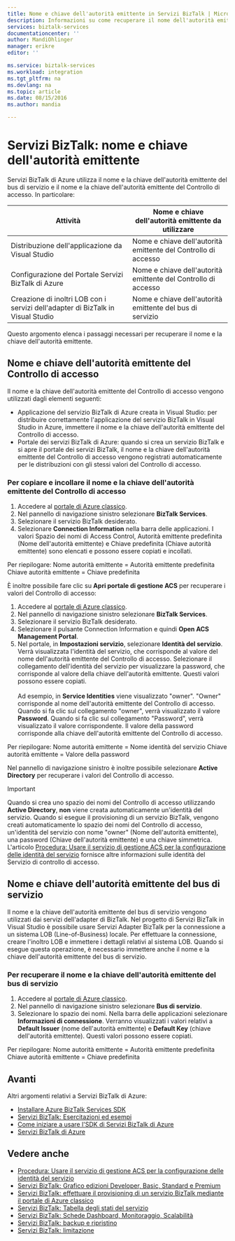 ```yaml
---
title: Nome e chiave dell'autorità emittente in Servizi BizTalk | Microsoft Docs
description: Informazioni su come recuperare il nome dell'autorità emittente e la chiave dell'autorità emittente per il bus di servizio o il Servizio di controllo di accesso (ACS) in Servizi BizTalk. MABS, WABS
services: biztalk-services
documentationcenter: ''
author: MandiOhlinger
manager: erikre
editor: ''

ms.service: biztalk-services
ms.workload: integration
ms.tgt_pltfrm: na
ms.devlang: na
ms.topic: article
ms.date: 08/15/2016
ms.author: mandia

---
```

# Servizi BizTalk: nome e chiave dell'autorità emittente
Servizi BizTalk di Azure utilizza il nome e la chiave dell'autorità emittente del bus di servizio e il nome e la chiave dell'autorità emittente del Controllo di accesso. In particolare:

| Attività | Nome e chiave dell'autorità emittente da utilizzare |
| --- | --- |
| Distribuzione dell'applicazione da Visual Studio |Nome e chiave dell'autorità emittente del Controllo di accesso |
| Configurazione del Portale Servizi BizTalk di Azure |Nome e chiave dell'autorità emittente del Controllo di accesso |
| Creazione di inoltri LOB con i servizi dell'adapter di BizTalk in Visual Studio |Nome e chiave dell'autorità emittente del bus di servizio |

Questo argomento elenca i passaggi necessari per recuperare il nome e la chiave dell'autorità emittente.

## Nome e chiave dell'autorità emittente del Controllo di accesso
Il nome e la chiave dell'autorità emittente del Controllo di accesso vengono utilizzati dagli elementi seguenti:

* Applicazione del servizio BizTalk di Azure creata in Visual Studio: per distribuire correttamente l'applicazione del servizio BizTalk in Visual Studio in Azure, immettere il nome e la chiave dell'autorità emittente del Controllo di accesso.
* Portale dei servizi BizTalk di Azure: quando si crea un servizio BizTalk e si apre il portale dei servizi BizTalk, il nome e la chiave dell'autorità emittente del Controllo di accesso vengono registrati automaticamente per le distribuzioni con gli stessi valori del Controllo di accesso.

### Per copiare e incollare il nome e la chiave dell'autorità emittente del Controllo di accesso
1. Accedere al [portale di Azure classico](http://go.microsoft.com/fwlink/p/?LinkID=213885).
2. Nel pannello di navigazione sinistro selezionare **BizTalk Services**.
3. Selezionare il servizio BizTalk desiderato.
4. Selezionare **Connection Information** nella barra delle applicazioni. I valori Spazio dei nomi di Access Control, Autorità emittente predefinita (Nome dell'autorità emittente) e Chiave predefinita (Chiave autorità emittente) sono elencati e possono essere copiati e incollati.

Per riepilogare: Nome autorità emittente = Autorità emittente predefinita Chiave autorità emittente = Chiave predefinita

È inoltre possibile fare clic su **Apri portale di gestione ACS** per recuperare i valori del Controllo di accesso:

1. Accedere al [portale di Azure classico](http://go.microsoft.com/fwlink/p/?LinkID=213885).
2. Nel pannello di navigazione sinistro selezionare **BizTalk Services**.
3. Selezionare il servizio BizTalk desiderato.
4. Selezionare il pulsante Connection Information e quindi **Open ACS Management Portal**.
5. Nel portale, in **Impostazioni servizio**, selezionare **Identità del servizio**. Verrà visualizzata l'identità del servizio, che corrisponde al valore del nome dell'autorità emittente del Controllo di accesso. Selezionare il collegamento dell'identità del servizio per visualizzare la password, che corrisponde al valore della chiave dell'autorità emittente. Questi valori possono essere copiati.<br/><br/> Ad esempio, in **Service Identities** viene visualizzato "owner". "Owner" corrisponde al nome dell'autorità emittente del Controllo di accesso. Quando si fa clic sul collegamento "owner", verrà visualizzato il valore **Password**. Quando si fa clic sul collegamento "Password", verrà visualizzato il valore corrispondente. Il valore della password corrisponde alla chiave dell'autorità emittente del Controllo di accesso.

Per riepilogare: Nome autorità emittente = Nome identità del servizio Chiave autorità emittente = Valore della password

Nel pannello di navigazione sinistro è inoltre possibile selezionare **Active Directory** per recuperare i valori del Controllo di accesso.

> [!IMPORTANT]
> Quando si crea uno spazio dei nomi del Controllo di accesso utilizzando **Active Directory**, **non** viene creata automaticamente un'identità del servizio. Quando si esegue il provisioning di un servizio BizTalk, vengono creati automaticamente lo spazio dei nomi del Controllo di accesso, un'identità del servizio con nome "owner" (Nome dell'autorità emittente), una password (Chiave dell'autorità emittente) e una chiave simmetrica.<br /> L'articolo [Procedura: Usare il servizio di gestione ACS per la configurazione delle identità del servizio](http://go.microsoft.com/fwlink/p/?LinkID=303942) fornisce altre informazioni sulle identità del Servizio di controllo di accesso.
> 
> 

## Nome e chiave dell'autorità emittente del bus di servizio
Il nome e la chiave dell'autorità emittente del bus di servizio vengono utilizzati dai servizi dell'adapter di BizTalk. Nel progetto di Servizi BizTalk in Visual Studio è possibile usare Servizi Adapter BizTalk per la connessione a un sistema LOB (Line-of-Business) locale. Per effettuare la connessione, creare l'inoltro LOB e immettere i dettagli relativi al sistema LOB. Quando si esegue questa operazione, è necessario immettere anche il nome e la chiave dell'autorità emittente del bus di servizio.

### Per recuperare il nome e la chiave dell'autorità emittente del bus di servizio
1. Accedere al [portale di Azure classico](http://go.microsoft.com/fwlink/p/?LinkID=213885).
2. Nel pannello di navigazione sinistro selezionare **Bus di servizio**.
3. Selezionare lo spazio dei nomi. Nella barra delle applicazioni selezionare **Informazioni di connessione**. Verranno visualizzati i valori relativi a **Default Issuer** (nome dell'autorità emittente) e **Default Key** (chiave dell'autorità emittente). Questi valori possono essere copiati.

Per riepilogare: 
Nome autorità emittente = Autorità emittente predefinita 
Chiave autorità emittente = Chiave predefinita

## Avanti
Altri argomenti relativi a Servizi BizTalk di Azure:

* [Installare Azure BizTalk Services SDK](http://go.microsoft.com/fwlink/p/?LinkID=241589)<br/>
* [Servizi BizTalk: Esercitazioni ed esempi](http://go.microsoft.com/fwlink/p/?LinkID=236944)<br/>
* [Come iniziare a usare l'SDK di Servizi BizTalk di Azure](http://go.microsoft.com/fwlink/p/?LinkID=302335)<br/>
* [Servizi BizTalk di Azure](http://go.microsoft.com/fwlink/p/?LinkID=303664)<br/>

## Vedere anche
* [Procedura: Usare il servizio di gestione ACS per la configurazione delle identità del servizio](http://go.microsoft.com/fwlink/p/?LinkID=303942)<br/>
* [Servizi BizTalk: Grafico edizioni Developer, Basic, Standard e Premium](http://go.microsoft.com/fwlink/p/?LinkID=302279)<br/>
* [Servizi BizTalk: effettuare il provisioning di un servizio BizTalk mediante il portale di Azure classico](http://go.microsoft.com/fwlink/p/?LinkID=302280)<br/>
* [Servizi BizTalk: Tabella degli stati del servizio](http://go.microsoft.com/fwlink/p/?LinkID=329870)<br/>
* [Servizi BizTalk: Schede Dashboard, Monitoraggio, Scalabilità](http://go.microsoft.com/fwlink/p/?LinkID=302281)<br/>
* [Servizi BizTalk: backup e ripristino](http://go.microsoft.com/fwlink/p/?LinkID=329873)<br/>
* [Servizi BizTalk: limitazione](http://go.microsoft.com/fwlink/p/?LinkID=302282)<br/>

<!---HONumber=AcomDC_0817_2016-->